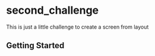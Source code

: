 # second_challenge

This is just a little challenge to create a screen from layout

## Getting Started
